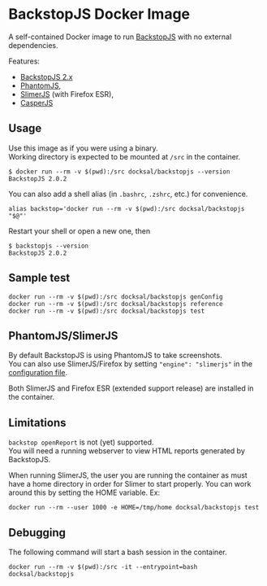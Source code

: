 # BackstopJS Docker Image

A self-contained Docker image to run [BackstopJS](https://github.com/garris/BackstopJS) with no external dependencies.

Features:

- [BackstopJS 2.x](https://github.com/garris/BackstopJS)
- [PhantomJS](http://phantomjs.org/), 
- [SlimerJS](https://slimerjs.org/) (with Firefox ESR), 
- [CasperJS](http://casperjs.org/)


## Usage

Use this image as if you were using a binary.  
Working directory is expected to be mounted at `/src` in the container.

```
$ docker run --rm -v $(pwd):/src docksal/backstopjs --version
BackstopJS 2.0.2
```

You can also add a shell alias (in `.bashrc`, `.zshrc`, etc.) for convenience.

```
alias backstop='docker run --rm -v $(pwd):/src docksal/backstopjs "$@"'
```

Restart your shell or open a new one, then

```
$ backstopjs --version
BackstopJS 2.0.2
```


## Sample test

```
docker run --rm -v $(pwd):/src docksal/backstopjs genConfig
docker run --rm -v $(pwd):/src docksal/backstopjs reference
docker run --rm -v $(pwd):/src docksal/backstopjs test
```


## PhantomJS/SlimerJS

By default BackstopJS is using PhantomJS to take screenshots.  
You can also use SlimerJS/Firefox by setting `"engine": "slimerjs"` 
in the [configuration file](tests/backstop/backstop-example.json).

Both SlimerJS and Firefox ESR (extended support release) are installed in the container.


## Limitations

`backstop openReport` is not (yet) supported.  
You will need a running webserver to view HTML reports generated by BackstopJS.

When running SlimerJS, the user you are running the container as must have a home directory in order for Slimer to start properly.  You can work around this by setting the HOME variable.  Ex:
```
docker run --rm --user 1000 -e HOME=/tmp/home docksal/backstopjs test
```

## Debugging

The following command will start a bash session in the container.

```
docker run --rm -v $(pwd):/src -it --entrypoint=bash docksal/backstopjs
```

